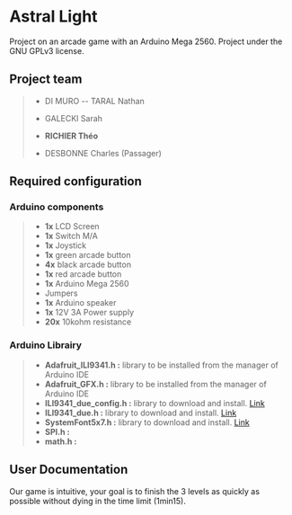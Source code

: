 # Astral Light
 Project on an arcade game with an Arduino Mega 2560. Project under the GNU GPLv3 license.

## Project team
>- DI MURO -- TARAL Nathan
>- GALECKI Sarah
>- **RICHIER Théo**
>
>- DESBONNE Charles (Passager)

## Required configuration

### Arduino components
>- **1x** LCD Screen
>- **1x** Switch M/A
>- **1x** Joystick
>- **1x** green arcade button
>- **4x** black arcade button
>- **1x** red arcade button
>- **1x** Arduino Mega 2560
>-   Jumpers
>- **1x** Arduino speaker
>- **1x** 12V 3A Power supply
>- **20x** 10kohm resistance

### Arduino Librairy
>- **Adafruit_ILI9341.h :**  library to be installed from the manager of Arduino IDE
>- **Adafruit_GFX.h :** library to be installed from the manager of Arduino IDE
>- **ILI9341_due_config.h :** library to download and install. [Link](https://github.com/marekburiak/ILI9341_due/blob/master/ILI9341_due_config.h)
>- **ILI9341_due.h :** library to download and install. [Link](https://github.com/marekburiak/ILI9341_due)
>- **SystemFont5x7.h :** library to download and install. [Link](https://github.com/cjd/DMD/blob/master/SystemFont5x7.h)
>- **SPI.h :**
>- **math.h :**

## User Documentation
Our game is intuitive, your goal is to finish the 3 levels as quickly as possible without dying in the time limit (1min15).
